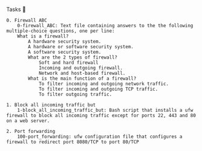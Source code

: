 Tasks 📃

    0. Firewall ABC
        0-firewall_ABC: Text file containing answers to the the following multiple-choice questions, one per line:
        What is a firewall?
            A hardware security system.
            A hardware or software security system.
            A software security system.
            What are the 2 types of firewall?
                Soft and hard firewall
                Incoming and outgoing firewall.
                Network and host-based firewall.
            What is the main function of a firewall?
                To filter incoming and outgoing network traffic.
                To filter incoming and outgoing TCP traffic.
                To filter outgoing traffic.

    1. Block all incoming traffic but
        1-block_all_incoming_traffic_but: Bash script that installs a ufw firewall to block all incoming traffic except for ports 22, 443 and 80 on a web server.

    2. Port forwarding
        100-port_forwarding: ufw configuration file that configures a firewall to redirect port 8080/TCP to port 80/TCP
